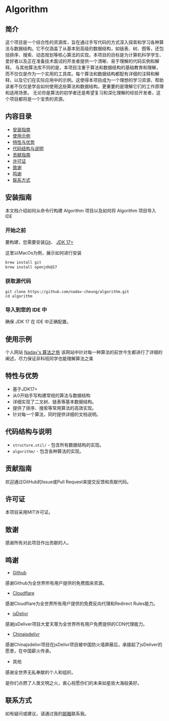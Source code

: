 # Algorithm

## 简介

这个项目是一个综合性的资源库，旨在通过手写代码的方式深入探索和学习各种算法与数据结构。它不仅涵盖了从基本到高级的数据结构，如链表、树、图等，还包括排序、搜索、动态规划等核心算法的实现。本项目的目标是为计算机科学学生、爱好者以及正在准备技术面试的开发者提供一个清晰、易于理解的代码实例和解释。 与其他算法库不同的是，本项目注重于算法和数据结构的基础教育和理解，而不仅仅是作为一个实用的工具库。每个算法和数据结构都配有详细的注释和解释，以及它们在实际应用中的示例。这使得本项目成为一个理想的学习资源，帮助读者不仅仅是学会如何使用这些算法和数据结构，更重要的是理解它们的工作原理和适用场景。 无论你是算法的初学者还是希望复习和深化理解的经验开发者，这个项目都将是一个宝贵的资源。

## 内容目录

- [安装指南](#安装指南)
- [使用示例](#使用示例)
- [特性与优势](#特性与优势)
- [代码结构与说明](#代码结构与说明)
- [贡献指南](#贡献指南)
- [许可证](#许可证)
- [致谢](#致谢)
- [鸣谢](#鸣谢)
- [联系方式](#联系方式)

## 安装指南

本文档介绍如何从命令行构建 Algorithm 项目以及如何将 Algorithm 项目导入 IDE

### 开始之前

要构建，您需要安装[Git](https://docs.github.com/en/get-started/quickstart/set-up-git)、 [JDK 17+](https://adoptium.net/)

这里以MacOs为例，展示如何进行安装

```bash
brew install git
brew install openjdk@17
```

### 获取源代码

```
git clone https://github.com/nadav-cheung/algorithm.git
cd algorithm
```

### 导入到您的 IDE 中

确保 JDK 17 在 IDE 中正确配置。

## 使用示例

个人网站 [Nadav's 算法之旅](https://nadav.com.cn/) 该网站中针对每一种算法的前世今生都进行了详细的阐述，尽力保证非科班同学也能理解算法之美

## 特性与优势

- 基于JDK17+
- 从0开始手写构建常规的算法与数据结构
- 详细实现了二叉树、链表等基本数据结构。
- 提供了排序、搜索等常用算法的高效实现。
- 针对每一个算法，同时提供详细的文档说明。

## 代码结构与说明

- `structure.util/` - 包含所有数据结构的实现。
- `algorithm/` - 包含各种算法的实现。

## 贡献指南

欢迎通过GitHub的Issue或Pull Request来提交反馈和贡献代码。

## 许可证

本项目采用MIT许可证。

## 致谢

感谢所有对此项目作出贡献的人。

## 鸣谢

- [Github](https://github.com/)

感谢Github为全世界所有用户提供的免费图床资源。

- [Cloudflare](https://www.cloudflare.com/)

感谢Cloudflare为全世界所有用户提供的免费反向代理和Redirect Rules能力。

- [jsDelivr](https://www.jsdelivr.com/)

感谢jsDeliver项目大爱天尊为全世界所有用户免费提供的CDN代理能力。

- [Chinajsdelivr](https://github.com/54ayao/Chinajsdelivr)

感谢Chinajsdelivr项目在jsDelivr项目被中国防火墙屏蔽后，承接起了jsDeliver的愿景，在中国薪火传承。

- 其他

感谢全世界无私奉献的个人和组织。

是你们点燃了人类文明之火，衷心祝愿你们的未来如星辰大海般美好。

## 联系方式

如有疑问或建议，请通过我的[邮箱](nadav.cheung@gmail.com)联系我。
